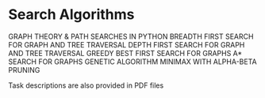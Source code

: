 # Search Algorithms
 
GRAPH THEORY & PATH SEARCHES IN PYTHON
BREADTH FIRST SEARCH FOR GRAPH AND TREE TRAVERSAL
DEPTH FIRST SEARCH FOR GRAPH AND TREE TRAVERSAL
GREEDY BEST FIRST SEARCH FOR GRAPHS
A* SEARCH FOR GRAPHS
GENETIC ALGORITHM
MINIMAX WITH ALPHA-BETA PRUNING


Task descriptions are also provided in PDF files